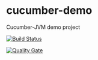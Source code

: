 # cucumber-demo
Cucumber-JVM demo project

[![Build Status](https://travis-ci.com/AWT-05/cucumber-demo.svg?branch=develop)](https://travis-ci.com/AWT-05/cucumber-demo) 

[![Quality Gate](https://sonarcloud.io/api/project_badges/measure?project=AWT-05_cucumber-demo&metric=alert_status)](https://sonarcloud.io/dashboard/index/AWT-05_cucumber-demo)
